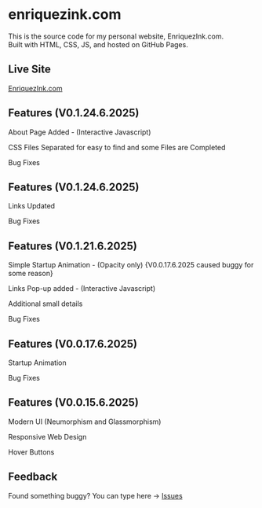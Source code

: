 # enriquezink.com

This is the source code for my personal website, EnriquezInk.com.  
Built with HTML, CSS, JS, and hosted on GitHub Pages.

## Live Site  
[EnriquezInk.com](https://ethanenriquez.github.io/enriquezink.com/)

## Features (V0.1.24.6.2025)
About Page Added - (Interactive Javascript)

CSS Files Separated for easy to find and some Files are Completed

Bug Fixes

## Features (V0.1.24.6.2025)
Links Updated

Bug Fixes

## Features (V0.1.21.6.2025)
Simple Startup Animation - (Opacity only) {V0.0.17.6.2025 caused buggy for some reason}

Links Pop-up added - (Interactive Javascript)

Additional small details

Bug Fixes

## Features (V0.0.17.6.2025)
Startup Animation

Bug Fixes 

## Features (V0.0.15.6.2025)  
Modern UI (Neumorphism and Glassmorphism)

Responsive Web Design

Hover Buttons

## Feedback  
Found something buggy? You can type here → [Issues](https://github.com/Ethanenriquez/enriquezink.com/issues)
